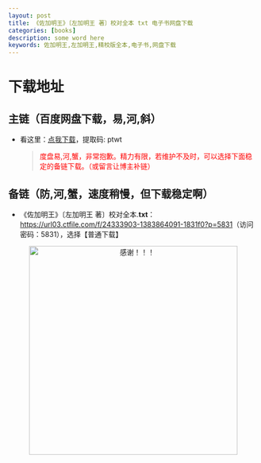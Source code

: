 ```yaml
---
layout: post
title: 《佐加明王》〔左加明王 著〕校对全本 txt 电子书网盘下载
categories: [books]
description: some word here
keywords: 佐加明王,左加明王,精校版全本,电子书,网盘下载
---
```


# 下载地址

## 主链（百度网盘下载，易,河,斜）

- 看这里：[点我下载](https://pan.baidu.com/s/1iMXUbSbtZQZjDcqDmnWUyw?pwd=ptwt)，提取码: ptwt

  > <p style="color:red" >度盘易,河,蟹，非常抱歉。精力有限，若维护不及时，可以选择下面稳定的备链下载。（或留言让博主补链）</p>

## 备链（防,河,蟹，速度稍慢，但下载稳定啊）

- 《佐加明王》〔左加明王 著〕校对全本.**txt**：<https://url03.ctfile.com/f/24333903-1383864091-1831f0?p=5831>（访问密码：5831），选择【普通下载】

<div align="center"><img src="https://pic.imgdb.cn/item/6707df6bd29ded1a8ce37031.gif" alt="感谢！！！" width="420px" height="auto"/></div>
